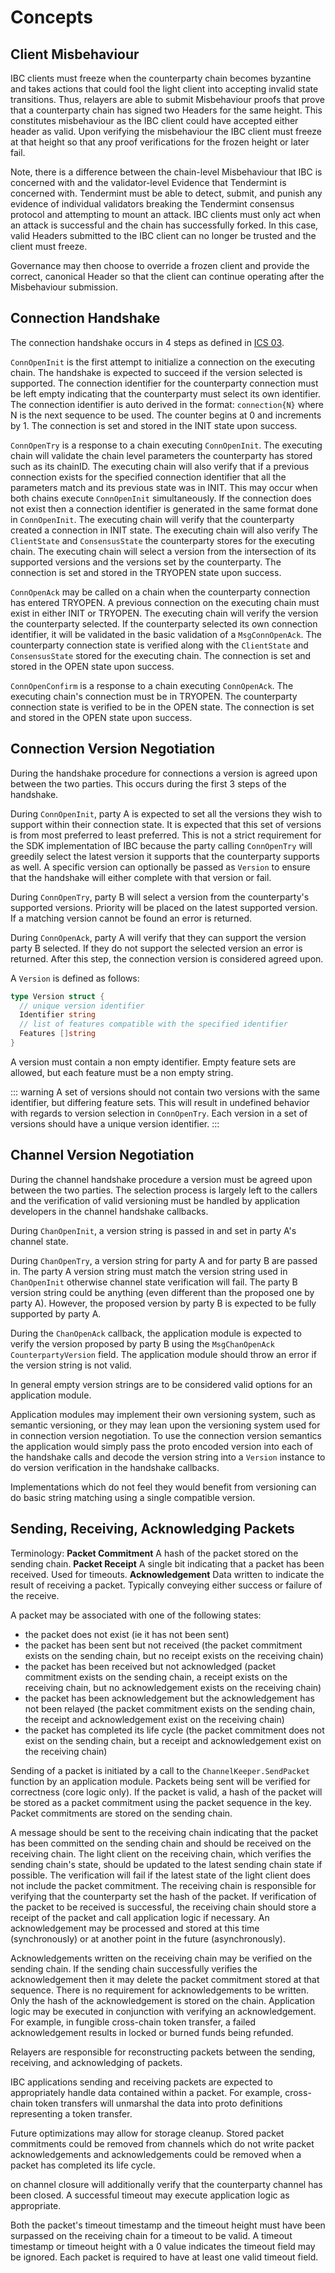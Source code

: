 <!--
order: 1
-->

# Concepts

## Client Misbehaviour

IBC clients must freeze when the counterparty chain becomes byzantine and
takes actions that could fool the light client into accepting invalid state
transitions. Thus, relayers are able to submit Misbehaviour proofs that prove
that a counterparty chain has signed two Headers for the same height. This
constitutes misbehaviour as the IBC client could have accepted either header
as valid. Upon verifying the misbehaviour the IBC client must freeze at that
height so that any proof verifications for the frozen height or later fail.

Note, there is a difference between the chain-level Misbehaviour that IBC is
concerned with and the validator-level Evidence that Tendermint is concerned
with. Tendermint must be able to detect, submit, and punish any evidence of
individual validators breaking the Tendermint consensus protocol and attempting
to mount an attack. IBC clients must only act when an attack is successful
and the chain has successfully forked. In this case, valid Headers submitted
to the IBC client can no longer be trusted and the client must freeze.

Governance may then choose to override a frozen client and provide the correct,
canonical Header so that the client can continue operating after the Misbehaviour
submission.

## Connection Handshake

The connection handshake occurs in 4 steps as defined in [ICS 03](https://github.com/cosmos/ibc/blob/master/spec/core/ics-003-connection-semantics).

`ConnOpenInit` is the first attempt to initialize a connection on the executing chain.
The handshake is expected to succeed if the version selected is supported. The connection
identifier for the counterparty connection must be left empty indicating that the counterparty
must select its own identifier. The connection identifier is auto derived in the format:
`connection{N}` where N is the next sequence to be used. The counter begins at 0 and increments
by 1. The connection is set and stored in the INIT state upon success.

`ConnOpenTry` is a response to a chain executing `ConnOpenInit`. The executing chain will validate
the chain level parameters the counterparty has stored such as its chainID. The executing chain
will also verify that if a previous connection exists for the specified connection identifier
that all the parameters match and its previous state was in INIT. This may occur when both
chains execute `ConnOpenInit` simultaneously. If the connection does not exist then a connection
identifier is generated in the same format done in `ConnOpenInit`.  The executing chain will verify
that the counterparty created a connection in INIT state. The executing chain will also verify
The `ClientState` and `ConsensusState` the counterparty stores for the executing chain. The
executing chain will select a version from the intersection of its supported versions and the
versions set by the counterparty. The connection is set and stored in the TRYOPEN state upon
success.

`ConnOpenAck` may be called on a chain when the counterparty connection has entered TRYOPEN. A
previous connection on the executing chain must exist in either INIT or TRYOPEN. The executing
chain will verify the version the counterparty selected. If the counterparty selected its own
connection identifier, it will be validated in the basic validation of a `MsgConnOpenAck`.
The counterparty connection state is verified along with the `ClientState` and `ConsensusState`
stored for the executing chain. The connection is set and stored in the OPEN state upon success.

`ConnOpenConfirm` is a response to a chain executing `ConnOpenAck`. The executing chain's connection
must be in TRYOPEN. The counterparty connection state is verified to be in the OPEN state. The
connection is set and stored in the OPEN state upon success.

## Connection Version Negotiation

During the handshake procedure for connections a version is agreed
upon between the two parties. This occurs during the first 3 steps of the
handshake.

During `ConnOpenInit`, party A is expected to set all the versions they wish
to support within their connection state. It is expected that this set of
versions is from most preferred to least preferred. This is not a strict
requirement for the SDK implementation of IBC because the party calling
`ConnOpenTry` will greedily select the latest version it supports that the
counterparty supports as well. A specific version can optionally be passed
as `Version` to ensure that the handshake will either complete with that
version or fail.

During `ConnOpenTry`, party B will select a version from the counterparty's
supported versions. Priority will be placed on the latest supported version.
If a matching version cannot be found an error is returned.

During `ConnOpenAck`, party A will verify that they can support the version
party B selected. If they do not support the selected version an error is
returned. After this step, the connection version is considered agreed upon.

A `Version` is defined as follows:

```go
type Version struct {
  // unique version identifier
  Identifier string 
  // list of features compatible with the specified identifier
  Features []string 
}
```

A version must contain a non empty identifier. Empty feature sets are allowed, but each
feature must be a non empty string.

::: warning
A set of versions should not contain two versions with the same
identifier, but differing feature sets. This will result in undefined behavior
with regards to version selection in `ConnOpenTry`. Each version in a set of
versions should have a unique version identifier.
:::

## Channel Version Negotiation

During the channel handshake procedure a version must be agreed upon between
the two parties. The selection process is largely left to the callers and
the verification of valid versioning must be handled by application developers
in the channel handshake callbacks.

During `ChanOpenInit`, a version string is passed in and set in party A's
channel state.

During `ChanOpenTry`, a version string for party A and for party B are passed
in. The party A version string must match the version string used in
`ChanOpenInit` otherwise channel state verification will fail. The party B
version string could be anything (even different than the proposed one by
party A). However, the proposed version by party B is expected to be fully
supported by party A.

During the `ChanOpenAck` callback, the application module is expected to verify
the version proposed by party B using the `MsgChanOpenAck` `CounterpartyVersion`
field. The application module should throw an error if the version string is
not valid.

In general empty version strings are to be considered valid options for an
application module.

Application modules may implement their own versioning system, such as semantic
versioning, or they may lean upon the versioning system used for in connection
version negotiation. To use the connection version semantics the application
would simply pass the proto encoded version into each of the handshake calls
and decode the version string into a `Version` instance to do version verification
in the handshake callbacks.

Implementations which do not feel they would benefit from versioning can do
basic string matching using a single compatible version.

## Sending, Receiving, Acknowledging Packets

Terminology:
**Packet Commitment** A hash of the packet stored on the sending chain.
**Packet Receipt** A single bit indicating that a packet has been received.
Used for timeouts.
**Acknowledgement** Data written to indicate the result of receiving a packet.
Typically conveying either success or failure of the receive.

A packet may be associated with one of the following states:

- the packet does not exist (ie it has not been sent)
- the packet has been sent but not received (the packet commitment exists on the
sending chain, but no receipt exists on the receiving chain)
- the packet has been received but not acknowledged (packet commitment exists
on the sending chain, a receipt exists on the receiving chain, but no acknowledgement
exists on the receiving chain)
- the packet has been acknowledgement but the acknowledgement has not been relayed
(the packet commitment exists on the sending chain, the receipt and acknowledgement
exist on the receiving chain)
- the packet has completed its life cycle (the packet commitment does not exist on
the sending chain, but a receipt and acknowledgement exist on the receiving chain)

Sending of a packet is initiated by a call to the `ChannelKeeper.SendPacket`
function by an application module. Packets being sent will be verified for
correctness (core logic only). If the packet is valid, a hash of the packet
will be stored as a packet commitment using the packet sequence in the key.
Packet commitments are stored on the sending chain.

A message should be sent to the receiving chain indicating that the packet
has been committed on the sending chain and should be received on the
receiving chain. The light client on the receiving chain, which verifies
the sending chain's state, should be updated to the latest sending chain
state if possible. The verification will fail if the latest state of the
light client does not include the packet commitment. The receiving chain
is responsible for verifying that the counterparty set the hash of the
packet. If verification of the packet to be received is successful, the
receiving chain should store a receipt of the packet and call application
logic if necessary. An acknowledgement may be processed and stored at this time (synchronously)
or at another point in the future (asynchronously).

Acknowledgements written on the receiving chain may be verified on the
sending chain. If the sending chain successfully verifies the acknowledgement
then it may delete the packet commitment stored at that sequence. There is
no requirement for acknowledgements to be written. Only the hash of the
acknowledgement is stored on the chain. Application logic may be executed
in conjunction with verifying an acknowledgement. For example, in fungible
cross-chain token transfer, a failed acknowledgement results in locked or
burned funds being refunded.

Relayers are responsible for reconstructing packets between the sending,
receiving, and acknowledging of packets.

IBC applications sending and receiving packets are expected to appropriately
handle data contained within a packet. For example, cross-chain token
transfers will unmarshal the data into proto definitions representing
a token transfer.

Future optimizations may allow for storage cleanup. Stored packet
commitments could be removed from channels which do not write
packet acknowledgements and acknowledgements could be removed
when a packet has completed its life cycle.

on channel closure will additionally verify that the counterparty channel has
been closed. A successful timeout may execute application logic as appropriate.

Both the packet's timeout timestamp and the timeout height must have been
surpassed on the receiving chain for a timeout to be valid. A timeout timestamp
or timeout height with a 0 value indicates the timeout field may be ignored.
Each packet is required to have at least one valid timeout field.
